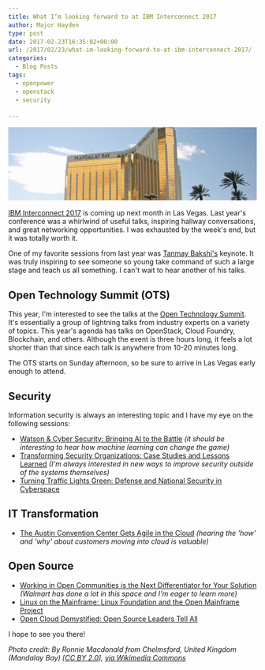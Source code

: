 ```yaml
---
title: What I’m looking forward to at IBM Interconnect 2017
author: Major Hayden
type: post
date: 2017-02-23T16:35:02+00:00
url: /2017/02/23/what-im-looking-forward-to-at-ibm-interconnect-2017/
categories:
  - Blog Posts
tags:
  - openpower
  - openstack
  - security

---
```

![1]

[IBM Interconnect 2017][2] is coming up next month in Las Vegas. Last year's conference was a whirlwind of useful talks, inspiring hallway conversations, and great networking opportunities. I was exhausted by the week's end, but it was totally worth it.

One of my favorite sessions from last year was [Tanmay Bakshi's][3] keynote. It was truly inspiring to see someone so young take command of such a large stage and teach us all something. I can't wait to hear another of his talks.

## Open Technology Summit (OTS)

This year, I'm interested to see the talks at the [Open Technology Summit][4]. It's essentially a group of lightning talks from industry experts on a variety of topics. This year's agenda has talks on OpenStack, Cloud Foundry, Blockchain, and others. Although the event is three hours long, it feels a lot shorter than that since each talk is anywhere from 10-20 minutes long.

The OTS starts on Sunday afternoon, so be sure to arrive in Las Vegas early enough to attend.

## Security

Information security is always an interesting topic and I have my eye on the following sessions:

  * [Watson & Cyber Security: Bringing AI to the Battle][5] _(it should be interesting to hear how machine learning can change the game)_
  * [Transforming Security Organizations: Case Studies and Lessons Learned][6] _(I'm always interested in new ways to improve security outside of the systems themselves)_
  * [Turning Traffic Lights Green: Defense and National Security in Cyberspace][7]

## IT Transformation

  * [The Austin Convention Center Gets Agile in the Cloud][8] _(hearing the 'how' and 'why' about customers moving into cloud is valuable)_

## Open Source

  * [Working in Open Communities is the Next Differentiator for Your Solution][9] _(Walmart has done a lot in this space and I'm eager to learn more)_
  * [Linux on the Mainframe: Linux Foundation and the Open Mainframe Project][10]
  * [Open Cloud Demystified: Open Source Leaders Tell All][11]

I hope to see you there!

_Photo credit: By Ronnie Macdonald from Chelmsford, United Kingdom (Mandalay Bay) [[CC BY 2.0][12]], [via Wikimedia Commons][13]_

 [1]: /wp-content/uploads/2017/02/Mandalay_Bay_4067278713-e1487860423502.jpg
 [2]: http://ibm.biz/BdsLer
 [3]: https://twitter.com/tajymany
 [4]: https://www.eventbrite.com/e/open-technology-summit-at-ibm-interconnect-2017-ibmots-registration-20773679635
 [5]: https://myibm.ibm.com/events/interconnect/all-sessions/session/7294A
 [6]: https://myibm.ibm.com/events/interconnect/all-sessions/session/6138A
 [7]: https://myibm.ibm.com/events/interconnect/all-sessions/session/7352A
 [8]: https://myibm.ibm.com/events/interconnect/all-sessions/session/6586A
 [9]: https://myibm.ibm.com/events/interconnect/all-sessions/session/5548A
 [10]: https://myibm.ibm.com/events/interconnect/all-sessions/session/2657A
 [11]: https://myibm.ibm.com/events/interconnect/all-sessions/session/4108A
 [12]: http://creativecommons.org/licenses/by/2.0
 [13]: https://commons.wikimedia.org/wiki/File%3AMandalay_Bay_(4067278713).jpg

